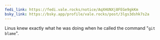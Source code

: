 ```yaml
---
fedi_link: https://fedi.vale.rocks/notice/AqXHUNXj8FEGe9gkKm
bsky_link: https://bsky.app/profile/vale.rocks/post/3lgs3dshk7s2a
---
```


Linus knew exactly what he was doing when he called the command "`git blame`".
